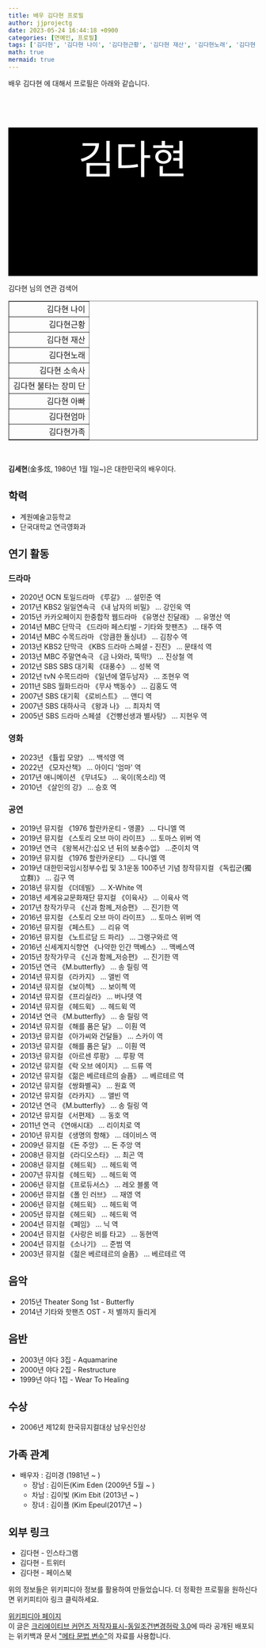 ```yaml
---
title: 배우 김다현 프로필
author: jjprojectg
date: 2023-05-24 16:44:18 +0900
categories: [연예인, 프로필]
tags: ['김다현', '김다현 나이', '김다현근황', '김다현 재산', '김다현노래', '김다현 소속사', '김다현 불타는 장미 단', '김다현 아빠', '김다현엄마', '김다현가족']
math: true
mermaid: true
---
```


<p>
배우 김다현 에 대해서  프로필은 아래와 같습니다. 
</p>
<div class="textimage_container" style="background-color:black ; width:100%; height:300px; ">
  <p style=" color: white; text-align: center;font-size:80">김다현</p>
</div>
<p>
 김다현 님의 연관 검색어
</p>
<table  border="1" class="dataframe"> <tr style="text-align: right;"> <td> 김다현 나이 </td></tr> <tr style="text-align: right;"> <td> 김다현근황 </td></tr> <tr style="text-align: right;"> <td> 김다현 재산 </td></tr> <tr style="text-align: right;"> <td> 김다현노래 </td></tr> <tr style="text-align: right;"> <td> 김다현 소속사 </td></tr> <tr style="text-align: right;"> <td> 김다현 불타는 장미 단 </td></tr> <tr style="text-align: right;"> <td> 김다현 아빠 </td></tr> <tr style="text-align: right;"> <td> 김다현엄마 </td></tr> <tr style="text-align: right;"> <td> 김다현가족 </td></tr></table>
<br />
<p><span></span>
</p>
<p><b>김세현</b>(金多炫, 1980년 1월 1일~)은 대한민국의 배우이다.
</p>
<meta property="mw:PageProp/toc">

<h2>학력</h2>
<ul><li>계원예술고등학교</li>
<li>단국대학교 연극영화과</li></ul>

<h2>연기 활동</h2>
<h3>드라마</h3>
<ul><li>2020년 OCN 토일드라마 《루갈》 ... 설민준 역</li>
<li>2017년 KBS2 일일연속극 《내 남자의 비밀》 ... 강인욱 역</li>
<li>2015년 카카오페이지 한중합작 웹드라마 《유명산 진달래》 ... 유명산 역</li>
<li>2014년 MBC 단막극 《드라마 페스티벌 - 기타와 핫팬츠》 ... 태주 역</li>
<li>2014년 MBC 수목드라마 《앙큼한 돌싱녀》 ... 김창수 역</li>
<li>2013년 KBS2 단막극 《KBS 드라마 스페셜 - 진진》 ... 문태석 역</li>
<li>2013년 MBC 주말연속극 《금 나와라, 뚝딱!》 ... 진상철 역</li>
<li>2012년 SBS SBS 대기획 《대풍수》 ... 성복 역</li>
<li>2012년 tvN 수목드라마 《일년에 열두남자》 ... 조현우 역</li>
<li>2011년 SBS 월화드라마 《무사 백동수》 ... 김홍도 역</li>
<li>2007년 SBS 대기획 《로비스트》 ... 앤디 역</li>
<li>2007년 SBS 대하사극 《왕과 나》 ... 최자치 역</li>
<li>2005년 SBS 드라마 스페셜 《건빵선생과 별사탕》 ... 지현우 역</li></ul>

<h3>영화</h3>
<ul><li>2023년 《튤립 모양》 ... 백석영 역</li>
<li>2022년 《모자산책》 ... 아이디 '엄마' 역</li>
<li>2017년 애니메이션 《무녀도》 ... 욱이(목소리) 역</li>
<li>2010년 《살인의 강》 ... 승호 역</li></ul>

<h3>공연</h3>
<ul><li>2019년 뮤지컬 《1976 할란카운티 - 앵콜》 ... 다니엘 역</li>
<li>2019년 뮤지컬 《스토리 오브 마이 라이프》 ... 토마스 위버 역</li>
<li>2019년 연극 《왕복서간:십오 년 뒤의 보충수업》 ...준이치 역</li>
<li>2019년 뮤지컬 《1976 할란카운티》 ... 다니엘 역</li>
<li>2019년 대한민국임시정부수립 및 3.1운동 100주년 기념 창작뮤지컬 《독립군(獨立群)》 ... 김구 역</li>
<li>2018년 뮤지컬 《더데빌》 ... X-White 역</li>
<li>2018년 세계유교문화재단 뮤지컬 《이육사》 ... 이육사 역</li>
<li>2017년 창작가무극 《신과 함께_저승편》 ... 진기한 역</li>
<li>2016년 뮤지컬 《스토리 오브 마이 라이프》 ... 토마스 위버 역</li>
<li>2016년 뮤지컬 《페스트》 ... 리유 역</li>
<li>2016년 뮤지컬 《노트르담 드 파리》 ... 그랭구와르 역</li>
<li>2016년 신세계지식향연 《나약한 인간 맥베스》 ... 맥베스역</li>
<li>2015년 창작가무극 《신과 함께_저승편》 ... 진기한 역</li>
<li>2015년 연극 《M.butterfly》 ... 송 릴링 역</li>
<li>2014년 뮤지컬 《라카지》 ... 앨빈 역</li>
<li>2014년 뮤지컬 《보이첵》 ... 보이첵 역</li>
<li>2014년 뮤지컬 《프리실라》 ... 버나뎃 역</li>
<li>2014년 뮤지컬 《헤드윅》 ... 헤드윅 역</li>
<li>2014년 연극 《M.butterfly》 ... 송 릴링 역</li>
<li>2014년 뮤지컬 《해를 품은 달》 ... 이훤 역</li>
<li>2013년 뮤지컬 《아가씨와 건달들》 ... 스카이  역</li>
<li>2013년 뮤지컬 《해를 품은 달》 ... 이훤 역</li>
<li>2013년 뮤지컬 《아르센 루팡》 ... 루팡  역</li>
<li>2012년 뮤지컬 《락 오브 에이지》 ... 드류 역</li>
<li>2012년 뮤지컬 《젊은 베르테르의 슬픔》 ... 베르테르 역</li>
<li>2012년 뮤지컬 《쌍화별곡》 ... 원효 역</li>
<li>2012년 뮤지컬 《라카지》 ... 앨빈 역</li>
<li>2012년 연극 《M.butterfly》 ... 송 릴링 역</li>
<li>2012년 뮤지컬 《서편제》 ... 동호 역</li>
<li>2011년 연극 《연애시대》 ... 리이치로 역</li>
<li>2010년 뮤지컬 《생명의 항해》 ... 데이비스 역</li>
<li>2009년 뮤지컬 《돈 주앙》 ... 돈 주앙 역</li>
<li>2008년 뮤지컬 《라디오스타》 ... 최곤 역</li>
<li>2008년 뮤지컬 《헤드윅》 ... 헤드윅 역</li>
<li>2007년 뮤지컬 《헤드윅》 ... 헤드윅 역</li>
<li>2006년 뮤지컬 《프로듀서스》 ... 레오 블룸 역</li>
<li>2006년 뮤지컬 《폴 인 러브》 ... 재영 역</li>
<li>2006년 뮤지컬 《헤드윅》 ... 헤드윅 역</li>
<li>2005년 뮤지컬 《헤드윅》 ... 헤드윅 역</li>
<li>2004년 뮤지컬 《페임》 ... 닉 역</li>
<li>2004년 뮤지컬 《사랑은 비를 타고》 ... 동현역</li>
<li>2004년 뮤지컬 《소나기》 ... 준범 역</li>
<li>2003년 뮤지컬 《젊은 베르테르의 슬픔》 ... 베르테르 역</li></ul>

<h2>음악</h2>
<ul><li>2015년 Theater Song 1st - Butterfly</li>
<li>2014년 기타와 핫팬츠 OST - 저 별까지 들리게</li></ul>

<h2>음반</h2>
<ul><li>2003년 야다 3집 - Aquamarine</li>
<li>2000년 야다 2집 - Restructure</li>
<li>1999년 야다 1집 - Wear To Healing</li></ul>

<h2>수상</h2>
<ul><li>2006년 제12회 한국뮤지컬대상 남우신인상</li></ul>

<h2>가족 관계</h2>
<ul><li>배우자 : 김미경 (1981년 ~ )
<ul><li>장남 : 김이든(Kim Eden (2009년 5월 ~ )</li>
<li>차남 : 김이빛 (Kim Ebit (2013년 ~ )</li>
<li>장녀 : 김이플 (Kim Epeul(2017년 ~ )</li></ul></li></ul>

<h2>외부 링크</h2>
<ul><li>김다현 - 인스타그램</li>
<li>김다현 - 트위터</li>
<li>김다현 - 페이스북</li></ul><!-- 
NewPP limit report
Parsed by mw2334
Cached time: 20230524074417
Cache expiry: 58544
Reduced expiry: true
Complications: [show‐toc]
CPU time usage: 0.143 seconds
Real time usage: 0.249 seconds
Preprocessor visited node count: 1172/1000000
Post‐expand include size: 8438/2097152 bytes
Template argument size: 1352/2097152 bytes
Highest expansion depth: 13/100
Expensive parser function count: 0/500
Unstrip recursion depth: 0/20
Unstrip post‐expand size: 749/5000000 bytes
Lua time usage: 0.026/10.000 seconds
Lua memory usage: 1922746/52428800 bytes
Number of Wikibase entities loaded: 1/400
--><!--
Transclusion expansion time report (%,ms,calls,template)
100.00%  211.910      1 -total
 59.27%  125.595      1 틀:위키데이터_속성_추적
 30.84%   65.360      1 틀:배우_정보
 27.53%   58.337      1 틀:정보상자
  6.40%   13.567      1 틀:트위터
  6.18%   13.098      2 틀:인스타그램
  4.48%    9.500      1 틀:WikidataCheck
  3.89%    8.235      1 틀:출생일과_나이
  3.28%    6.947      4 틀:EditAtWikidata
  2.56%    5.417      1 틀:페이스북
--><!-- Saved in parser cache with key kowiki:pcache:idhash:503499-0!canonical and timestamp 20230524074417 and revision id 34640157. Rendering was triggered because: api-parse
 -->
<p>
위의 정보들은 위키피디아 정보를 활용하여 만들었습니다. 
더 정확한 프로필을 원하신다면 위키피티아 링크 클릭하세요. 
</p>
<a href="https://ko.wikipedia.org/wiki/김다현_(배우)" >위키피디아 페이지 </a>


<footer>
이 글은 <a href="https://creativecommons.org/licenses/by-sa/3.0/">크리에이티브 커먼즈 저작자표시-동일조건변경허락 3.0</a>에 따라 공개된 배포되는 위키백과 문서 <a href="https://ko.wikipedia.org/wiki/메타_문법_변수">"메타 문법 변수"</a>의 자료를 사용합니다.
</footer>
